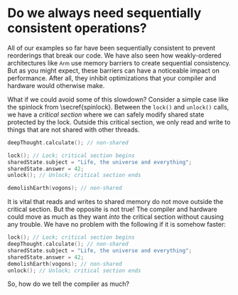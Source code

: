 # Do we always need sequentially consistent operations?

All of our examples so far have been sequentially consistent to prevent reorderings that break our code.
We have also seen how weakly-ordered architectures like <small>Arm</small> use memory barriers to create sequential consistency.
But as you might expect, these barriers can have a noticeable impact on performance.
After all, they inhibit optimizations that your compiler and hardware would otherwise make.

What if we could avoid some of this slowdown?
Consider a simple case like the spinlock from \secref{spinlock}. <!--FIXME-->
Between the `lock()` and `unlock()` calls, we have a *critical section* where we can safely modify shared state protected by the lock.
Outside this critical section, we only read and write to things that are not shared with other threads.
```cpp
deepThought.calculate(); // non-shared

lock(); // Lock; critical section begins
sharedState.subject = "Life, the universe and everything";
sharedState.answer = 42;
unlock(); // Unlock; critical section ends

demolishEarth(vogons); // non-shared
```
It is vital that reads and writes to shared memory do not move outside the critical section.
But the opposite is not true!
The compiler and hardware could move as much as they want *into* the critical section without causing any trouble.
We have no problem with the following if it is somehow faster:
```cpp
lock(); // Lock; critical section begins
deepThought.calculate(); // non-shared
sharedState.subject = "Life, the universe and everything";
sharedState.answer = 42;
demolishEarth(vogons); // non-shared
unlock(); // Unlock; critical section ends
```
So, how do we tell the compiler as much?
